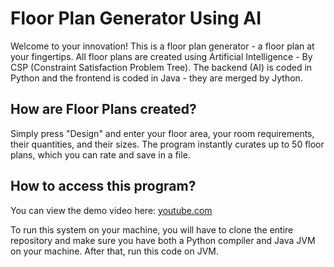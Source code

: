 # Floor Plan Generator Using AI
Welcome to your innovation! This is a floor plan generator - a floor plan at your fingertips. All floor plans are created using Artificial Intelligence - By CSP (Constraint Satisfaction Problem Tree). The backend (AI) is coded in Python and the frontend is coded in Java - they are merged by Jython.
## How are Floor Plans created?
Simply press "Design" and enter your floor area, your room requirements, their quantities, and their sizes. The program instantly curates up to 50 floor plans, which you can rate and save in a file. 
## How to access this program?
You can view the demo video here: [youtube.com](https://youtu.be/ZoEkKbJte0w?si=-ceHR9wsWl_z5Azt)

To run this system on your machine, you will have to clone the entire repository and make sure you have both a Python compiler and Java JVM on your machine. After that, run this code on JVM.

